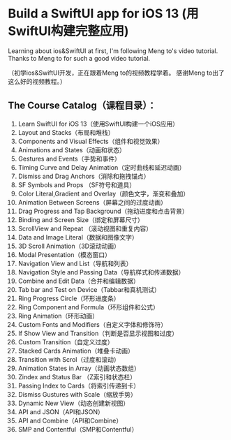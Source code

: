 # Build a SwiftUI app for iOS 13 (用SwiftUI构建完整应用)

Learning about ios&SwiftUI at first, I'm following Meng to's video tutorial.
Thanks to Meng to for such a good video tutorial.

（初学ios&SwiftUI开发，正在跟着Meng to的视频教程学着。
感谢Meng to出了这么好的视频教程。）

## The Course Catalog（课程目录）：
  1. Learn SwiftUI for iOS 13（使用SwiftUI构建一个iOS应用）
  2. Layout and Stacks（布局和堆栈）
  3. Components and Visual Effects（组件和视觉效果）
  4. Animations and States（动画和状态）
  5. Gestures and  Events（手势和事件）
  6. Timing Curve and Delay Animation（定时曲线和延迟动画）
  7. Dismiss and Drag Anchors（消除和拖拽锚点）
  8. SF Symbols and Props （SF符号和道具）
  9. Color Literal,Gradient and Overlay（颜色文字，渐变和叠加）
  10. Animation Between Screens（屏幕之间的过度动画）
  11. Drag Progress and Tap Background（拖动进度和点击背景）
  12. Binding and Screen Size（绑定和屏幕尺寸）
  13. ScrollView and Repeat （滚动视图和重复内容）
  14. Data and Image Literal（数据和图像文字）
  15. 3D Scroll Animation（3D滚动动画）
  16. Modal Presentation（模态窗口）
  17. Navigation  View and List（导航和列表）
  18. Navigation Style and Passing Data（导航样式和传递数据）
  19. Combine and Edit Data（合并和编辑数据）
  20. Tab bar and Test on Device（Tabbar和真机测试）
  21. Ring Progress Circle（环形进度条）
  22. Ring Component and Formula（环形组件和公式）
  23. Ring Animation（环形动画）
  24. Custom Fonts and Modifiers（自定义字体和修饰符）
  25. If Show View and Transition（判断是否显示视图和过度）
  26. Custom Transition（自定义过度）
  27. Stacked Cards Animation（堆叠卡动画）
  28. Transition with Scrol（过度和滚动）
  29. Animation  States in Array（动画状态数组）
  30. Zindex and Status Bar （Z索引和状态栏）
  31. Passing Index to Cards（将索引传递到卡）
  32. Dismiss Gustures with Scale（缩放手势）
  33. Dynamic New View（动态创建新视图）
  34. API and JSON（API和JSON）
  35. API and Combine（API和Combine）
  36. SMP and Contentful（SMP和Contentful）
